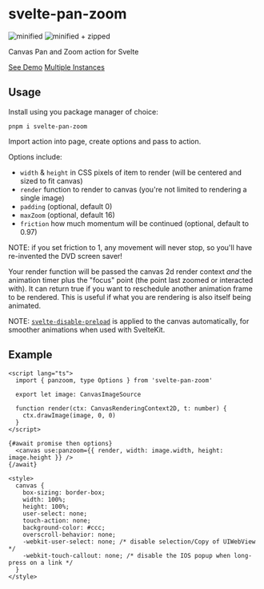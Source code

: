 # svelte-pan-zoom

![minified](https://img.shields.io/bundlephobia/min/svelte-pan-zoom/0.0.11?style=for-the-badge)
![minified + zipped](https://img.shields.io/bundlephobia/minzip/svelte-pan-zoom/0.0.11?style=for-the-badge)

Canvas Pan and Zoom action for Svelte

[See Demo](https://captaincodeman.github.io/svelte-pan-zoom/)
[Multiple Instances](https://captaincodeman.github.io/svelte-pan-zoom/multi)

## Usage

Install using you package manager of choice:

    pnpm i svelte-pan-zoom

Import action into page, create options and pass to action.

Options include:

- `width` & `height` in CSS pixels of item to render (will be centered and sized to fit canvas)
- `render` function to render to canvas (you're not limited to rendering a single image)
- `padding` (optional, default 0)
- `maxZoom` (optional, default 16)
- `friction` how much momentum will be continued (optional, default to 0.97)

NOTE: if you set friction to 1, any movement will never stop, so you'll have re-invented the DVD screen saver!

Your render function will be passed the canvas 2d render context _and_ the animation timer plus the "focus" point (the point last zoomed or interacted with). It can return true if you want to reschedule another animation frame to be rendered. This is useful if what you are rendering is also itself being animated.

NOTE: [`svelte-disable-preload`](https://www.npmjs.com/package/svelte-disable-preload) is applied to the canvas automatically, for smoother animations when used with SvelteKit.

## Example

```svelte
<script lang="ts">
  import { panzoom, type Options } from 'svelte-pan-zoom'

  export let image: CanvasImageSource

  function render(ctx: CanvasRenderingContext2D, t: number) {
    ctx.drawImage(image, 0, 0)
  }
</script>

{#await promise then options}
  <canvas use:panzoom={{ render, width: image.width, height: image.height }} />
{/await}

<style>
  canvas {
    box-sizing: border-box;
    width: 100%;
    height: 100%;
    user-select: none;
    touch-action: none;
    background-color: #ccc;
    overscroll-behavior: none;
    -webkit-user-select: none; /* disable selection/Copy of UIWebView */
    -webkit-touch-callout: none; /* disable the IOS popup when long-press on a link */
  }
</style>
```
